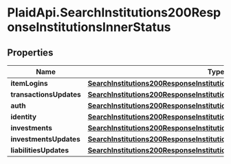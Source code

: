 # PlaidApi.SearchInstitutions200ResponseInstitutionsInnerStatus

## Properties

Name | Type | Description | Notes
------------ | ------------- | ------------- | -------------
**itemLogins** | [**SearchInstitutions200ResponseInstitutionsInnerStatusItemLogins**](SearchInstitutions200ResponseInstitutionsInnerStatusItemLogins.md) |  | [optional] 
**transactionsUpdates** | [**SearchInstitutions200ResponseInstitutionsInnerStatusTransactionsUpdates**](SearchInstitutions200ResponseInstitutionsInnerStatusTransactionsUpdates.md) |  | [optional] 
**auth** | [**SearchInstitutions200ResponseInstitutionsInnerStatusAuth**](SearchInstitutions200ResponseInstitutionsInnerStatusAuth.md) |  | [optional] 
**identity** | [**SearchInstitutions200ResponseInstitutionsInnerStatusIdentity**](SearchInstitutions200ResponseInstitutionsInnerStatusIdentity.md) |  | [optional] 
**investments** | [**SearchInstitutions200ResponseInstitutionsInnerStatusInvestments**](SearchInstitutions200ResponseInstitutionsInnerStatusInvestments.md) |  | [optional] 
**investmentsUpdates** | [**SearchInstitutions200ResponseInstitutionsInnerStatusTransactionsUpdates**](SearchInstitutions200ResponseInstitutionsInnerStatusTransactionsUpdates.md) |  | [optional] 
**liabilitiesUpdates** | [**SearchInstitutions200ResponseInstitutionsInnerStatusTransactionsUpdates**](SearchInstitutions200ResponseInstitutionsInnerStatusTransactionsUpdates.md) |  | [optional] 


